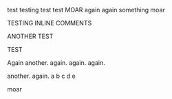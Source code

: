 test testing test test MOAR again again something moar

TESTING INLINE COMMENTS

ANOTHER TEST

TEST

Again
another.
again.
again.
again.

another.
again.
a
b
c
d
e

moar
